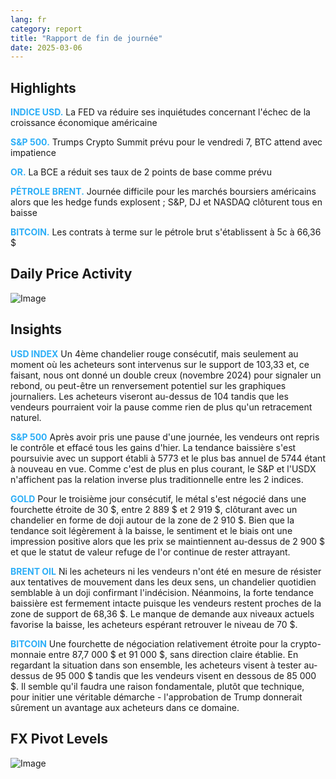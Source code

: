 ```yaml
---
lang: fr
category: report
title: "Rapport de fin de journée"
date: 2025-03-06
---
```



<h2>Highlights</h2>
<strong style="color: #2caef7;">INDICE USD.</strong> La FED va réduire ses inquiétudes concernant l'échec de la croissance économique américaine

<strong style="color: #2caef7;">S&P 500.</strong> Trumps Crypto Summit prévu pour le vendredi 7, BTC attend avec impatience

<strong style="color: #2caef7;">OR.</strong> La BCE a réduit ses taux de 2 points de base comme prévu

<strong style="color: #2caef7;">PÉTROLE BRENT.</strong> Journée difficile pour les marchés boursiers américains alors que les hedge funds explosent ; S&P, DJ et NASDAQ clôturent tous en baisse

<strong style="color: #2caef7;">BITCOIN.</strong> Les contrats à terme sur le pétrole brut s'établissent à 5c à 66,36 $



<h2>Daily Price Activity</h2>
<img src="https://markleighedu.github.io/img/Mar-2025/06-Mar-2025/price.jpg" alt="Image"/>

<h2>Insights</h2>
<strong style="color: #2caef7;">USD INDEX</strong> Un 4ème chandelier rouge consécutif, mais seulement au moment où les acheteurs sont intervenus sur le support de 103,33 et, ce faisant, nous ont donné un double creux (novembre 2024) pour signaler un rebond, ou peut-être un renversement potentiel sur les graphiques journaliers. Les acheteurs viseront au-dessus de 104 tandis que les vendeurs pourraient voir la pause comme rien de plus qu'un retracement naturel.

<strong style="color: #2caef7;">S&P 500</strong> Après avoir pris une pause d'une journée, les vendeurs ont repris le contrôle et effacé tous les gains d'hier. La tendance baissière s'est poursuivie avec un support établi à 5773 et le plus bas annuel de 5744 étant à nouveau en vue. Comme c'est de plus en plus courant, le S&P et l'USDX n'affichent pas la relation inverse plus traditionnelle entre les 2 indices.

<strong style="color: #2caef7;">GOLD</strong> Pour le troisième jour consécutif, le métal s'est négocié dans une fourchette étroite de 30 $, entre 2 889 $ et 2 919 $, clôturant avec un chandelier en forme de doji autour de la zone de 2 910 $. Bien que la tendance soit légèrement à la baisse, le sentiment et le biais ont une impression positive alors que les prix se maintiennent au-dessus de 2 900 $ et que le statut de valeur refuge de l'or continue de rester attrayant.

<strong style="color: #2caef7;">BRENT OIL</strong> Ni les acheteurs ni les vendeurs n'ont été en mesure de résister aux tentatives de mouvement dans les deux sens, un chandelier quotidien semblable à un doji confirmant l'indécision. Néanmoins, la forte tendance baissière est fermement intacte puisque les vendeurs restent proches de la zone de support de 68,36 $. Le manque de demande aux niveaux actuels favorise la baisse, les acheteurs espérant retrouver le niveau de 70 $.

<strong style="color: #2caef7;">BITCOIN</strong> Une fourchette de négociation relativement étroite pour la crypto-monnaie entre 87,7 000 $ et 91 000 $, sans direction claire établie. En regardant la situation dans son ensemble, les acheteurs visent à tester au-dessus de 95 000 $ tandis que les vendeurs visent en dessous de 85 000 $. Il semble qu'il faudra une raison fondamentale, plutôt que technique, pour initier une véritable démarche - l'approbation de Trump donnerait sûrement un avantage aux acheteurs dans ce domaine. 



<h2>FX Pivot Levels</h2>
<img src="https://markleighedu.github.io/img/Mar-2025/06-Mar-2025/pivot.jpg" alt="Image"/>
